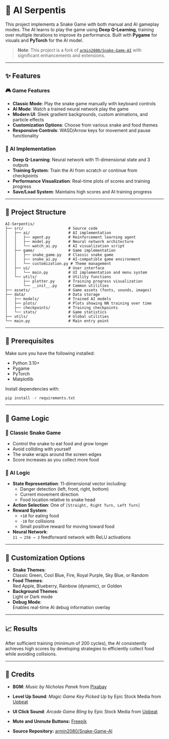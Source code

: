 # 🐍 AI Serpentis

This project implements a Snake Game with both manual and AI gameplay modes. The AI learns to play the game using **Deep Q-Learning**, training over multiple iterations to improve its performance. Built with **Pygame** for visuals and **PyTorch** for the AI model.

> **Note**: This project is a fork of [`armin2080/Snake-Game-AI`](https://github.com/armin2080/Snake-Game-AI) with significant enhancements and extensions.

---

## ✨ Features

### 🎮 Game Features
- **Classic Mode**: Play the snake game manually with keyboard controls  
- **AI Mode**: Watch a trained neural network play the game  
- **Modern UI**: Sleek gradient backgrounds, custom animations, and particle effects  
- **Customization Options**: Choose from various snake and food themes  
- **Responsive Controls**: WASD/Arrow keys for movement and pause functionality  

### 🧠 AI Implementation
- **Deep Q-Learning**: Neural network with 11-dimensional state and 3 outputs  
- **Training System**: Train the AI from scratch or continue from checkpoints  
- **Performance Visualization**: Real-time plots of scores and training progress  
- **Save/Load System**: Maintains high scores and AI training progress  

---

## 📁 Project Structure

```
AI-Serpentis/
├── src/                    # Source code
│   ├── ai/                 # AI implementation
│   │   ├── agent.py        # Reinforcement learning agent
│   │   ├── model.py        # Neural network architecture
│   │   └── watch_ai.py     # AI visualization script
│   ├── game/               # Game implementation
│   │   ├── snake_game.py   # Classic snake game
│   │   ├── snake_ai.py     # AI-compatible game environment
│   │   └── customization.py # Theme management
│   ├── ui/                 # User interface
│   │   └── main.py         # UI implementation and menu system
│   └── utils/              # Utility functions
│       ├── plotter.py      # Training progress visualization
│       └── __init__.py     # Common utilities
├── assets/                 # Game assets (fonts, sounds, images)
├── data/                   # Data storage
│   ├── models/             # Trained AI models
│   ├── plots/              # Plots showing NN training over time
│   ├── checkpoints/        # Training checkpoints
│   └── stats/              # Game statistics
├── utils/                  # Global utilities
└── main.py                 # Main entry point
```

---

## 💠 Prerequisites

Make sure you have the following installed:

- Python 3.10+
- Pygame
- PyTorch
- Matplotlib

Install dependencies with:

```bash
pip install -r requirements.txt
```

---

## 🎯 Game Logic

### 🐍 Classic Snake Game
- Control the snake to eat food and grow longer  
- Avoid colliding with yourself  
- The snake wraps around the screen edges  
- Score increases as you collect more food  

### 🧠 AI Logic
- **State Representation**: 11-dimensional vector including:
  - Danger detection (left, front, right, bottom)
  - Current movement direction
  - Food location relative to snake head
- **Action Selection**: One of `[Straight, Right Turn, Left Turn]`
- **Reward System**:
  - `+10` for eating food  
  - `-10` for collisions  
  - Small positive reward for moving toward food
- **Neural Network**:  
  `11 → 256 → 3` feedforward network with ReLU activations  

---

## 🎨 Customization Options

- **Snake Themes**:  
  Classic Green, Cool Blue, Fire, Royal Purple, Sky Blue, or Random  
- **Food Themes**:  
  Red Apple, Blueberry, Rainbow (dynamic), or Golden  
- **Background Themes**:  
  Light or Dark mode  
- **Debug Mode**:  
  Enables real-time AI debug information overlay  

---

## 📈 Results

After sufficient training (minimum of 200 cycles), the AI consistently achieves high scores by developing strategies to efficiently collect food while avoiding collisions.

---

## 🎵 Credits

- **BGM**: *Music by Nicholas Panek* from [Pixabay](https://pixabay.com)  
- **Level Up Sound**: *Magic Game Key Picked Up* by Epic Stock Media from [Upbeat](https://www.upbeat.io)  
- **UI Click Sound**: *Arcade Game Bling* by Epic Stock Media from [Upbeat](https://www.upbeat.io)  
- **Mute and Unmute Buttons:**  [Freepik](https://freepik.com)  

- **Source Repository:** [armin2080/Snake-Game-AI](https://github.com/armin2080/Snake-Game-AI)

